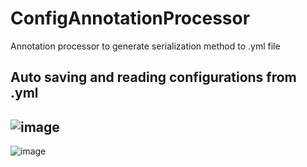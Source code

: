 # ConfigAnnotationProcessor
Annotation processor to generate serialization method to .yml file 

## Auto saving and reading configurations from .yml
![image](https://user-images.githubusercontent.com/61599048/162846985-0ffee55b-f4c9-443c-bd50-8a3e327865d8.png)
---
![image](https://user-images.githubusercontent.com/61599048/162847142-dc870b87-f89a-48f0-86b1-83199af2b3a8.png)




